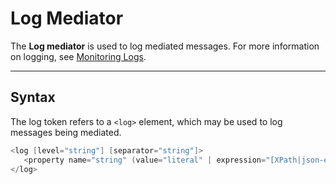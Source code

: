 # Log Mediator

The **Log mediator** is used to log mediated messages. For more information on logging, see [Monitoring Logs](https://github.com/wso2/docs-apim/blob/4.2.0/en/docs/reference/mediators/log-mediator.md).

---

## Syntax

The log token refers to a `<log>` element, which may be
used to log messages being mediated.

```java
<log [level="string"] [separator="string"]>
   <property name="string" (value="literal" | expression="[XPath|json-eval(JSON Path)]")/>*
</log>
```
